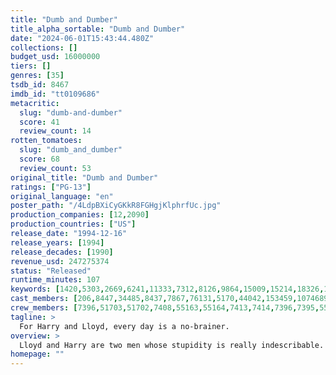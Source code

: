 ```yaml
---
title: "Dumb and Dumber"
title_alpha_sortable: "Dumb and Dumber"
date: "2024-06-01T15:43:44.480Z"
collections: []
budget_usd: 16000000
tiers: []
genres: [35]
tsdb_id: 8467
imdb_id: "tt0109686"
metacritic:
  slug: "dumb-and-dumber"
  score: 41
  review_count: 14
rotten_tomatoes:
  slug: "dumb_and_dumber"
  score: 68
  review_count: 53
original_title: "Dumb and Dumber"
ratings: ["PG-13"]
original_language: "en"
poster_path: "/4LdpBXiCyGKkR8FGHgjKlphrfUc.jpg"
production_companies: [12,2090]
production_countries: ["US"]
release_date: "1994-12-16"
release_years: [1994]
release_decades: [1990]
revenue_usd: 247275374
status: "Released"
runtime_minutes: 107
keywords: [1420,5303,2669,6241,11333,7312,8126,9864,15009,15214,18326,159574,160962,167584,167591,167598,167608,167617,167619,215404]
cast_members: [206,8447,34485,8437,7867,76131,5170,44042,153459,1074689,65020,77547,184180,162924,181486,60672,116727,7401,62833,162610,1512826,1824208,1242525,33299]
crew_members: [7396,51703,51702,7408,55163,55164,7413,7414,7396,7395,55162]
tagline: >
  For Harry and Lloyd, every day is a no-brainer.
overview: >
  Lloyd and Harry are two men whose stupidity is really indescribable. When Mary, a beautiful woman, loses an important suitcase with money before she leaves for Aspen, the two friends (who have found the suitcase) decide to return it to her. After some "adventures" they finally get to Aspen where, using the lost money they live it up and fight for Mary's heart.
homepage: ""
---
```

